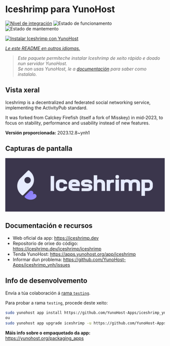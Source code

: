 <!--
NOTA: Este README foi creado automáticamente por <https://github.com/YunoHost/apps/tree/master/tools/readme_generator>
NON debe editarse manualmente.
-->

# Iceshrimp para YunoHost

[![Nivel de integración](https://dash.yunohost.org/integration/iceshrimp.svg)](https://ci-apps.yunohost.org/ci/apps/iceshrimp/) ![Estado de funcionamento](https://ci-apps.yunohost.org/ci/badges/iceshrimp.status.svg) ![Estado de mantemento](https://ci-apps.yunohost.org/ci/badges/iceshrimp.maintain.svg)

[![Instalar Iceshrimp con YunoHost](https://install-app.yunohost.org/install-with-yunohost.svg)](https://install-app.yunohost.org/?app=iceshrimp)

*[Le este README en outros idiomas.](./ALL_README.md)*

> *Este paquete permíteche instalar Iceshrimp de xeito rápido e doado nun servidor YunoHost.*  
> *Se non usas YunoHost, le a [documentación](https://yunohost.org/install) para saber como instalalo.*

## Vista xeral

Iceshrimp is a decentralized and federated social networking service, implementing the ActivityPub standard.

It was forked from Calckey Firefish (itself a fork of Misskey) in mid-2023, to focus on stability, performance and usability instead of new features.

**Versión proporcionada:** 2023.12.8~ynh1

## Capturas de pantalla

![Captura de pantalla de Iceshrimp](./doc/screenshots/example.jpg)

## Documentación e recursos

- Web oficial da app: <https://iceshrimp.dev>
- Repositorio de orixe do código: <https://iceshrimp.dev/iceshrimp/iceshrimp>
- Tenda YunoHost: <https://apps.yunohost.org/app/iceshrimp>
- Informar dun problema: <https://github.com/YunoHost-Apps/iceshrimp_ynh/issues>

## Info de desenvolvemento

Envía a túa colaboración á [rama `testing`](https://github.com/YunoHost-Apps/iceshrimp_ynh/tree/testing).

Para probar a rama `testing`, procede deste xeito:

```bash
sudo yunohost app install https://github.com/YunoHost-Apps/iceshrimp_ynh/tree/testing --debug
ou
sudo yunohost app upgrade iceshrimp -u https://github.com/YunoHost-Apps/iceshrimp_ynh/tree/testing --debug
```

**Máis info sobre o empaquetado da app:** <https://yunohost.org/packaging_apps>
